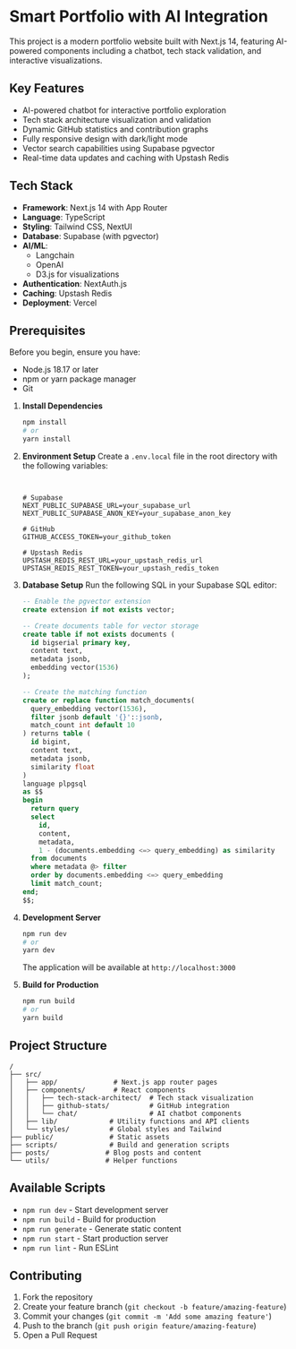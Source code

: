 # Smart Portfolio with AI Integration

This project is a modern portfolio website built with Next.js 14, featuring AI-powered components including a chatbot, tech stack validation, and interactive visualizations.

## Key Features

- AI-powered chatbot for interactive portfolio exploration
- Tech stack architecture visualization and validation
- Dynamic GitHub statistics and contribution graphs
- Fully responsive design with dark/light mode
- Vector search capabilities using Supabase pgvector
- Real-time data updates and caching with Upstash Redis

## Tech Stack

- **Framework**: Next.js 14 with App Router
- **Language**: TypeScript
- **Styling**: Tailwind CSS, NextUI
- **Database**: Supabase (with pgvector)
- **AI/ML**: 
  - Langchain
  - OpenAI
  - D3.js for visualizations
- **Authentication**: NextAuth.js
- **Caching**: Upstash Redis
- **Deployment**: Vercel

## Prerequisites

Before you begin, ensure you have:
- Node.js 18.17 or later
- npm or yarn package manager
- Git



1. **Install Dependencies**
   ```bash
   npm install
   # or
   yarn install
   ```

2. **Environment Setup**
   Create a `.env.local` file in the root directory with the following variables:
   ```env
   

   # Supabase
   NEXT_PUBLIC_SUPABASE_URL=your_supabase_url
   NEXT_PUBLIC_SUPABASE_ANON_KEY=your_supabase_anon_key

   # GitHub
   GITHUB_ACCESS_TOKEN=your_github_token

   # Upstash Redis
   UPSTASH_REDIS_REST_URL=your_upstash_redis_url
   UPSTASH_REDIS_REST_TOKEN=your_upstash_redis_token
   ```

4. **Database Setup**
   Run the following SQL in your Supabase SQL editor:
   ```sql
   -- Enable the pgvector extension
   create extension if not exists vector;

   -- Create documents table for vector storage
   create table if not exists documents (
     id bigserial primary key,
     content text,
     metadata jsonb,
     embedding vector(1536)
   );

   -- Create the matching function
   create or replace function match_documents(
     query_embedding vector(1536),
     filter jsonb default '{}'::jsonb,
     match_count int default 10
   ) returns table (
     id bigint,
     content text,
     metadata jsonb,
     similarity float
   )
   language plpgsql
   as $$
   begin
     return query
     select
       id,
       content,
       metadata,
       1 - (documents.embedding <=> query_embedding) as similarity
     from documents
     where metadata @> filter
     order by documents.embedding <=> query_embedding
     limit match_count;
   end;
   $$;
   ```

5. **Development Server**
   ```bash
   npm run dev
   # or
   yarn dev
   ```
   The application will be available at `http://localhost:3000`

6. **Build for Production**
   ```bash
   npm run build
   # or
   yarn build
   ```

## Project Structure

```
/
├── src/
│   ├── app/              # Next.js app router pages
│   ├── components/       # React components
│   │   ├── tech-stack-architect/  # Tech stack visualization
│   │   ├── github-stats/          # GitHub integration
│   │   └── chat/                  # AI chatbot components
│   ├── lib/             # Utility functions and API clients
│   └── styles/          # Global styles and Tailwind
├── public/              # Static assets
├── scripts/             # Build and generation scripts
├── posts/              # Blog posts and content
└── utils/              # Helper functions
```

## Available Scripts

- `npm run dev` - Start development server
- `npm run build` - Build for production
- `npm run generate` - Generate static content
- `npm run start` - Start production server
- `npm run lint` - Run ESLint

## Contributing

1. Fork the repository
2. Create your feature branch (`git checkout -b feature/amazing-feature`)
3. Commit your changes (`git commit -m 'Add some amazing feature'`)
4. Push to the branch (`git push origin feature/amazing-feature`)
5. Open a Pull Request

